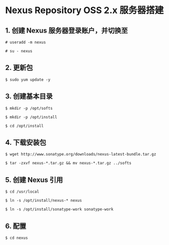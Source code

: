 Nexus Repository OSS 2.x 服务器搭建
===================================

## 1. 创建 Nexus 服务器登录账户，并切换至

	# useradd -m nexus

	# su - nexus

## 2. 更新包

	$ sudo yum update -y

## 3. 创建基本目录

	$ mkdir -p /opt/softs

	$ mkdir -p /opt/install

	$ cd /opt/install

## 4. 下载安装包

	$ wget http://www.sonatype.org/downloads/nexus-latest-bundle.tar.gz

	$ tar -zxvf nexus-*.tar.gz && mv nexus-*.tar.gz ../softs

## 5. 创建 Nexus 引用

	$ cd /usr/local

	$ ln -s /opt/install/nexus-* nexus

	$ ln -s /opt/install/sonatype-work sonatype-work

## 6. 配置

	$ cd nexus
